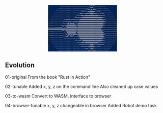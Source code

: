 <div align="center">

<img src="doc/mandelbrot2.png" width="224" height="152" alt="Mandelbrot Snap">

</div>

## Evolution 

01-original
From the book "Rust in Action"

02-tunable
Added x, y, z on the command line
Also cleaned up case values

03-to-wasm
Convert to WASM, interface to browser

04-browser-tunable
x, y, z changeable in browser
Added Robot demo task

